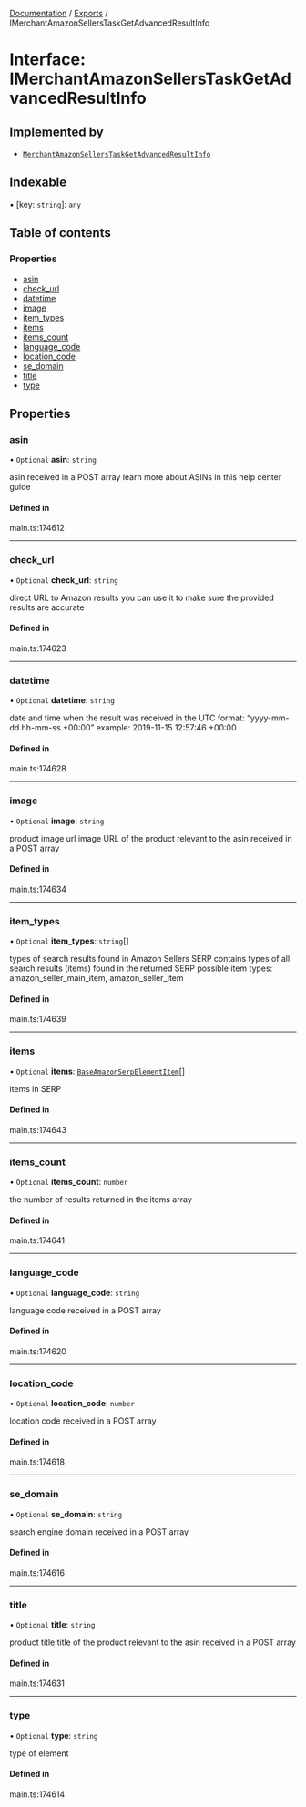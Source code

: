 [Documentation](../README.md) / [Exports](../modules.md) / IMerchantAmazonSellersTaskGetAdvancedResultInfo

# Interface: IMerchantAmazonSellersTaskGetAdvancedResultInfo

## Implemented by

- [`MerchantAmazonSellersTaskGetAdvancedResultInfo`](../classes/MerchantAmazonSellersTaskGetAdvancedResultInfo.md)

## Indexable

▪ [key: `string`]: `any`

## Table of contents

### Properties

- [asin](IMerchantAmazonSellersTaskGetAdvancedResultInfo.md#asin)
- [check\_url](IMerchantAmazonSellersTaskGetAdvancedResultInfo.md#check_url)
- [datetime](IMerchantAmazonSellersTaskGetAdvancedResultInfo.md#datetime)
- [image](IMerchantAmazonSellersTaskGetAdvancedResultInfo.md#image)
- [item\_types](IMerchantAmazonSellersTaskGetAdvancedResultInfo.md#item_types)
- [items](IMerchantAmazonSellersTaskGetAdvancedResultInfo.md#items)
- [items\_count](IMerchantAmazonSellersTaskGetAdvancedResultInfo.md#items_count)
- [language\_code](IMerchantAmazonSellersTaskGetAdvancedResultInfo.md#language_code)
- [location\_code](IMerchantAmazonSellersTaskGetAdvancedResultInfo.md#location_code)
- [se\_domain](IMerchantAmazonSellersTaskGetAdvancedResultInfo.md#se_domain)
- [title](IMerchantAmazonSellersTaskGetAdvancedResultInfo.md#title)
- [type](IMerchantAmazonSellersTaskGetAdvancedResultInfo.md#type)

## Properties

### asin

• `Optional` **asin**: `string`

asin received in a POST array
learn more about ASINs in this help center guide

#### Defined in

main.ts:174612

___

### check\_url

• `Optional` **check\_url**: `string`

direct URL to Amazon results
you can use it to make sure the provided results are accurate

#### Defined in

main.ts:174623

___

### datetime

• `Optional` **datetime**: `string`

date and time when the result was received
in the UTC format: “yyyy-mm-dd hh-mm-ss +00:00”
example:
2019-11-15 12:57:46 +00:00

#### Defined in

main.ts:174628

___

### image

• `Optional` **image**: `string`

product image url
image URL of the product relevant to the asin received in a POST array

#### Defined in

main.ts:174634

___

### item\_types

• `Optional` **item\_types**: `string`[]

types of search results found in Amazon Sellers SERP
contains types of all search results (items) found in the returned SERP
possible item types:
amazon_seller_main_item, amazon_seller_item

#### Defined in

main.ts:174639

___

### items

• `Optional` **items**: [`BaseAmazonSerpElementItem`](../classes/BaseAmazonSerpElementItem.md)[]

items in SERP

#### Defined in

main.ts:174643

___

### items\_count

• `Optional` **items\_count**: `number`

the number of results returned in the items array

#### Defined in

main.ts:174641

___

### language\_code

• `Optional` **language\_code**: `string`

language code received in a POST array

#### Defined in

main.ts:174620

___

### location\_code

• `Optional` **location\_code**: `number`

location code received in a POST array

#### Defined in

main.ts:174618

___

### se\_domain

• `Optional` **se\_domain**: `string`

search engine domain received in a POST array

#### Defined in

main.ts:174616

___

### title

• `Optional` **title**: `string`

product title
title of the product relevant to the asin received in a POST array

#### Defined in

main.ts:174631

___

### type

• `Optional` **type**: `string`

type of element

#### Defined in

main.ts:174614
